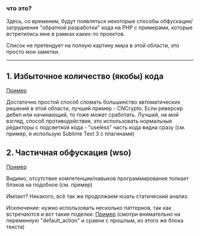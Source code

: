 ### что это? 

Здесь, со временем, будут появляться некоторые способы обфускации/затруднение "обратной разработки" кода на PHP с примерами, которые встретились мне в рамках каких-то проектов.

Список не претендует на полную картину мира в этой области, это просто мои заметки.

---

##  1. Избыточное количество (якобы) кода

[Пример](images/php_obf/1.png)

Достаточно простой способ сломать большинство автоматических решений в этой области, лучший пример - CNCrypto. Если реверсер дебил или начинающий, то тоже может сработать. Лучший, на мой взгляд, способ противодействия, это использовать нормальные редакторы с подсветкой кода - "useless" часть кода видна сразу (см. пример, я использую Sublime Text 3 с плагинами)



## 2. Частичная обфускация (wso)

[Пример](/images/php_obf/2-1.png)

Видимо, отсутствие компетенции/навыков программирования толкает блэков на подобное (см. пример)

Импакт? Никакого, всё так же продолжаем юзать статический анализ.

Исключение: нужно использовать несколько паттернов, так как встречаются и вот такие поделки: [Пример](/images/php_obf/2-2.png) (смотри внимательно на переменную "default_action" и сравни с прошлым, из этого же блока текста)

